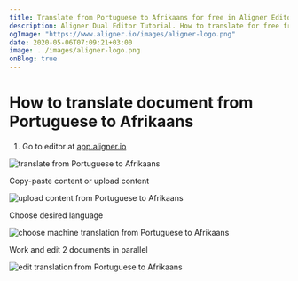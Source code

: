 ```yaml
---
title: Translate from Portuguese to Afrikaans for free in Aligner Editor
description: Aligner Dual Editor Tutorial. How to translate for free from Portuguese to Afrikaans. Aligner is multilingual document management platform. 
ogImage: "https://www.aligner.io/images/aligner-logo.png"
date: 2020-05-06T07:09:21+03:00
image: ../images/aligner-logo.png
onBlog: true
---
```


# How to translate document from Portuguese to Afrikaans

1. Go to editor at [app.aligner.io](https://app.aligner.io "Aligner App web page")

![translate from Portuguese to Afrikaans](../aligner-blank-editor.png "translate from Portuguese to Afrikaans")

Copy-paste content or upload content

![upload content from Portuguese to Afrikaans](../aligner-uploaded-document.png "upload content from Portuguese to Afrikaans")

Choose desired language

![choose machine translation from Portuguese to Afrikaans](../aligner-language-dropdown.png "choose machine translation from Portuguese to Afrikaans")

Work and edit 2 documents in parallel

![edit translation from Portuguese to Afrikaans](../aligner-double-sitded-editor.png "edit translation from Portuguese to Afrikaans")

